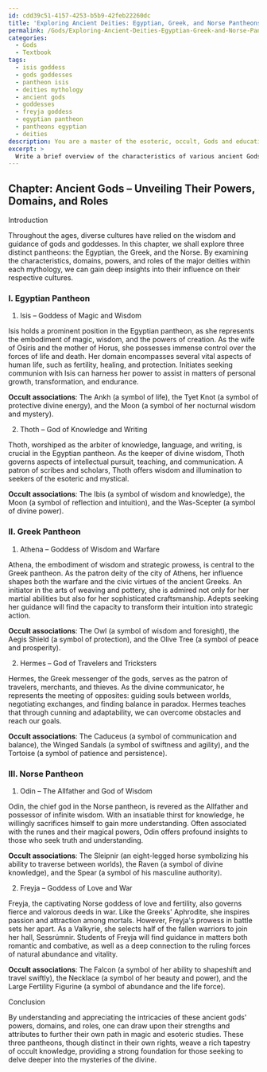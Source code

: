 ```yaml
---
id: cdd39c51-4157-4253-b5b9-42feb22260dc
title: 'Exploring Ancient Deities: Egyptian, Greek, and Norse Pantheons'
permalink: /Gods/Exploring-Ancient-Deities-Egyptian-Greek-and-Norse-Pantheons/
categories:
  - Gods
  - Textbook
tags:
  - isis goddess
  - gods goddesses
  - pantheon isis
  - deities mythology
  - ancient gods
  - goddesses
  - freyja goddess
  - egyptian pantheon
  - pantheons egyptian
  - deities
description: You are a master of the esoteric, occult, Gods and education, you have written many textbooks on the subject in ways that provide students with rich and deep understanding of the subject. You are being asked to write textbook-like sections on a topic and you do it with full context, explainability, and reliability in accuracy to the true facts of the topic at hand, in a textbook style that a student would easily be able to learn from, in a rich, engaging, and contextual way. Always include relevant context (such as formulas and history), related concepts, and in a way that someone can gain deep insights from.
excerpt: > 
  Write a brief overview of the characteristics of various ancient Gods in the context of a grimoire aimed at providing initiates deep insights into their powers, domains, and roles within their respective mythologies. Include information on at least three different pantheons and focus on 1-2 key deities from each, explaining their significance, attributes, and occult associations.
---
```

## Chapter: Ancient Gods – Unveiling Their Powers, Domains, and Roles

Introduction

Throughout the ages, diverse cultures have relied on the wisdom and guidance of gods and goddesses. In this chapter, we shall explore three distinct pantheons: the Egyptian, the Greek, and the Norse. By examining the characteristics, domains, powers, and roles of the major deities within each mythology, we can gain deep insights into their influence on their respective cultures.

### I. Egyptian Pantheon

1. Isis – Goddess of Magic and Wisdom

Isis holds a prominent position in the Egyptian pantheon, as she represents the embodiment of magic, wisdom, and the powers of creation. As the wife of Osiris and the mother of Horus, she possesses immense control over the forces of life and death. Her domain encompasses several vital aspects of human life, such as fertility, healing, and protection. Initiates seeking communion with Isis can harness her power to assist in matters of personal growth, transformation, and endurance.

**Occult associations**: The Ankh (a symbol of life), the Tyet Knot (a symbol of protective divine energy), and the Moon (a symbol of her nocturnal wisdom and mystery).

2. Thoth – God of Knowledge and Writing

Thoth, worshiped as the arbiter of knowledge, language, and writing, is crucial in the Egyptian pantheon. As the keeper of divine wisdom, Thoth governs aspects of intellectual pursuit, teaching, and communication. A patron of scribes and scholars, Thoth offers wisdom and illumination to seekers of the esoteric and mystical.

**Occult associations**: The Ibis (a symbol of wisdom and knowledge), the Moon (a symbol of reflection and intuition), and the Was-Scepter (a symbol of divine power).

### II. Greek Pantheon

1. Athena – Goddess of Wisdom and Warfare

Athena, the embodiment of wisdom and strategic prowess, is central to the Greek pantheon. As the patron deity of the city of Athens, her influence shapes both the warfare and the civic virtues of the ancient Greeks. An initiator in the arts of weaving and pottery, she is admired not only for her martial abilities but also for her sophisticated craftsmanship. Adepts seeking her guidance will find the capacity to transform their intuition into strategic action.

**Occult associations**: The Owl (a symbol of wisdom and foresight), the Aegis Shield (a symbol of protection), and the Olive Tree (a symbol of peace and prosperity).

2. Hermes – God of Travelers and Tricksters

Hermes, the Greek messenger of the gods, serves as the patron of travelers, merchants, and thieves. As the divine communicator, he represents the meeting of opposites: guiding souls between worlds, negotiating exchanges, and finding balance in paradox. Hermes teaches that through cunning and adaptability, we can overcome obstacles and reach our goals.

**Occult associations**: The Caduceus (a symbol of communication and balance), the Winged Sandals (a symbol of swiftness and agility), and the Tortoise (a symbol of patience and persistence).

### III. Norse Pantheon

1. Odin – The Allfather and God of Wisdom

Odin, the chief god in the Norse pantheon, is revered as the Allfather and possessor of infinite wisdom. With an insatiable thirst for knowledge, he willingly sacrifices himself to gain more understanding. Often associated with the runes and their magical powers, Odin offers profound insights to those who seek truth and understanding.

**Occult associations**: The Sleipnir (an eight-legged horse symbolizing his ability to traverse between worlds), the Raven (a symbol of divine knowledge), and the Spear (a symbol of his masculine authority).

2. Freyja – Goddess of Love and War

Freyja, the captivating Norse goddess of love and fertility, also governs fierce and valorous deeds in war. Like the Greeks' Aphrodite, she inspires passion and attraction among mortals. However, Freyja's prowess in battle sets her apart. As a Valkyrie, she selects half of the fallen warriors to join her hall, Sessrúmnir. Students of Freyja will find guidance in matters both romantic and combative, as well as a deep connection to the ruling forces of natural abundance and vitality.

**Occult associations**: The Falcon (a symbol of her ability to shapeshift and travel swiftly), the Necklace (a symbol of her beauty and power), and the Large Fertility Figurine (a symbol of abundance and the life force).

Conclusion

By understanding and appreciating the intricacies of these ancient gods' powers, domains, and roles, one can draw upon their strengths and attributes to further their own path in magic and esoteric studies. These three pantheons, though distinct in their own rights, weave a rich tapestry of occult knowledge, providing a strong foundation for those seeking to delve deeper into the mysteries of the divine.

